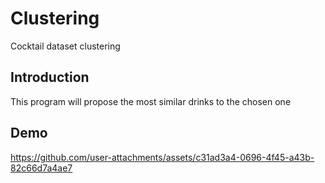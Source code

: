 # Clustering

Cocktail dataset clustering

## Introduction

This program will propose the most similar drinks to the chosen one 

## Demo

https://github.com/user-attachments/assets/c31ad3a4-0696-4f45-a43b-82c66d7a4ae7



